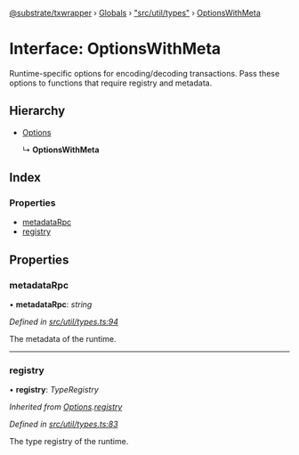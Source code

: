 [@substrate/txwrapper](../README.md) › [Globals](../globals.md) › ["src/util/types"](../modules/_src_util_types_.md) › [OptionsWithMeta](_src_util_types_.optionswithmeta.md)

# Interface: OptionsWithMeta

Runtime-specific options for encoding/decoding transactions. Pass these
options to functions that require registry and metadata.

## Hierarchy

* [Options](_src_util_types_.options.md)

  ↳ **OptionsWithMeta**

## Index

### Properties

* [metadataRpc](_src_util_types_.optionswithmeta.md#metadatarpc)
* [registry](_src_util_types_.optionswithmeta.md#registry)

## Properties

###  metadataRpc

• **metadataRpc**: *string*

*Defined in [src/util/types.ts:94](https://github.com/paritytech/txwrapper/blob/cf846c2/src/util/types.ts#L94)*

The metadata of the runtime.

___

###  registry

• **registry**: *TypeRegistry*

*Inherited from [Options](_src_util_types_.options.md).[registry](_src_util_types_.options.md#registry)*

*Defined in [src/util/types.ts:83](https://github.com/paritytech/txwrapper/blob/cf846c2/src/util/types.ts#L83)*

The type registry of the runtime.
